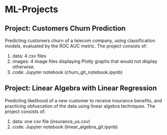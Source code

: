# ML-Projects

## Project: Customers Churn Prediction
Predicting customers churn of a telecom company, using classification models, evaluated by the ROC AUC metric.
The project consists of:
1. data: 4 csv files
2. images: 4 image files displaying Plotly graphs that would not display otherwise.
3. code: Jupyter notebook (churn_git_notebook.ipynb)


## Project: Linear Algebra with Linear Regression
Predicting likelihood of a new customer to receive insurance benefits, and practicing obfuscation of the data using linear algebra techniques.
The project consists of:
1. data: one csv file (insurance_us.csv)
2. code: Jupyter notebook (linear_algebra_git.ipynb)
